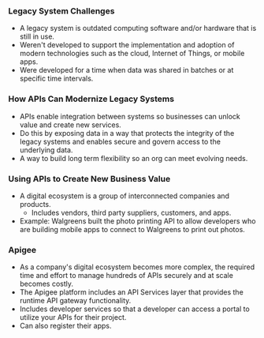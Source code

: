 ### Legacy System Challenges
* A legacy system is outdated computing software and/or hardware that is still in use.
* Weren't developed to support the implementation and adoption of modern technologies such as the cloud, Internet of Things, or mobile apps.
* Were developed for a time when data was shared in batches or at specific time intervals.

### How APIs Can Modernize Legacy Systems
* APIs enable integration between systems so businesses can unlock value and create new services.
* Do this by exposing data in a way that protects the integrity of the legacy systems and enables secure and govern access to the underlying data.
* A way to build long term flexibility so an org can meet evolving needs.

### Using APIs to Create New Business Value
* A digital ecosystem is a group of interconnected companies and products.
    * Includes vendors, third party suppliers, customers, and apps.
* Example: Walgreens built the photo printing API to allow developers who are building mobile apps to connect to Walgreens to print out photos. 

### Apigee
* As a company's digital ecosystem becomes more complex, the required time and effort to manage hundreds of APIs securely and at scale becomes costly.
* The Apigee platform includes an API Services layer that provides the runtime API gateway functionality.
* Includes developer services so that a developer can access a portal to utilize your APIs for their project.
* Can also register their apps.